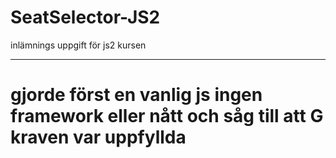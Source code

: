 # SeatSelector-JS2
inlämnings uppgift för js2 kursen

<hr>

<h1>
  gjorde först en vanlig js ingen framework eller nått och såg till att G kraven var uppfyllda 
</h1>
